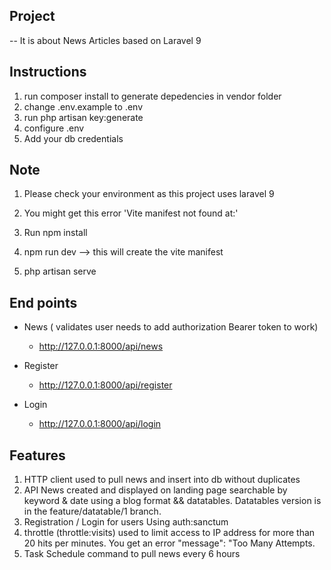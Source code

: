 

## Project

-- It is about News Articles based on Laravel 9

## Instructions
1. run composer install to generate depedencies in vendor folder
2. change .env.example to .env
3. run php artisan key:generate
4. configure .env
5. Add your db credentials



## Note
1. Please check your environment as this project uses laravel 9 

2.  You might get this error 'Vite manifest not found at:' 
   1. Run npm install
   2. npm run dev --> this will create the vite manifest

   3. php artisan serve




## End points

   - News  ( validates user needs to add authorization Bearer token to work)
     * http://127.0.0.1:8000/api/news

   - Register
     * http://127.0.0.1:8000/api/register

   - Login
     * http://127.0.0.1:8000/api/login




## Features
1. HTTP client used to pull news and insert into db without duplicates
2. API News created and displayed on landing page searchable by keyword & date using a blog format && datatables. Datatables version is in the feature/datatable/1 branch.
3. Registration / Login for users Using auth:sanctum
4. throttle (throttle:visits) used to limit access to IP address for more than 20 hits per minutes. You get an error "message": "Too Many Attempts.
5. Task Schedule command to pull news every 6 hours
